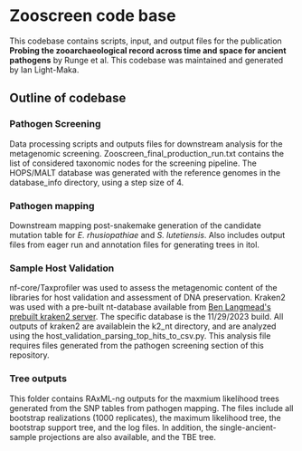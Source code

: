 # Zooscreen code base
This codebase contains scripts, input, and output files for the publication **Probing the zooarchaeological record across time and space for ancient pathogens** by Runge et al. This codebase was maintained and generated by Ian Light-Maka.
## Outline of codebase
### Pathogen Screening
Data processing scripts and outputs files for downstream analysis for the metagenomic screening. Zooscreen_final_production_run.txt contains the list of considered taxonomic nodes for the screening pipeline. The HOPS/MALT database was generated with the reference genomes in the database_info directory, using a step size of 4.
### Pathogen mapping
Downstream mapping post-snakemake generation of the candidate mutation table for *E. rhusiopathiae* and *S. lutetiensis*. Also includes output files from eager run and annotation files for generating trees in itol.
### Sample Host Validation
nf-core/Taxprofiler was used to assess the metagenomic content of the libraries for host validation and assessment of DNA preservation. Kraken2 was used with a pre-built nt-database available from [Ben Langmead's prebuilt kraken2 server](https://benlangmead.github.io/aws-indexes/k2). The specific database is the 11/29/2023 build. All outputs of kraken2 are availablein the k2_nt directory, and are analyzed using the host_validation_parsing_top_hits_to_csv.py. This analysis file requires files generated from the pathogen screening section of this repository.
### Tree outputs
This folder contains RAxML-ng outputs for the maxmium likelihood trees generated from the SNP tables from pathogen mapping. The files include all bootstrap realizations (1000 replicates), the maximum likelihood tree, the bootstrap support tree, and the log files. In addition, the single-ancient-sample projections are also available, and the TBE tree.